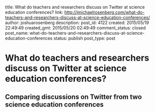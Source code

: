title: What do teachers and researchers discuss on Twitter at science education conferences?
link: http://jmichaelrosenberg.com/what-do-teachers-and-researchers-discuss-at-science-education-conferences/
author: joshuarosenberg
description: 
post_id: 4122
created: 2015/05/19 22:49:49
created_gmt: 2015/05/20 02:49:49
comment_status: closed
post_name: what-do-teachers-and-researchers-discuss-at-science-education-conferences
status: publish
post_type: post

# What do teachers and researchers discuss on Twitter at science education conferences?

## Comparing discussions on Twitter from two science education conferences